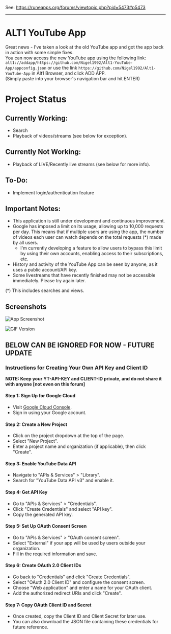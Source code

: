 See: https://runeapps.org/forums/viewtopic.php?pid=5473#p5473

----------
# ALT1 YouTube App

Great news - I've taken a look at the old YouTube app and got the app back in action with some simple fixes.  
You can now access the new YouTube app using the following link: ```alt1://addapp/https://github.com/Nigel1992/Alt1-YouTube-App/appconfig.json``` or use the link ```https://github.com/Nigel1992/Alt1-YouTube-App``` in Alt1 Browser, and click ADD APP.  
(Simply paste into your browser's navigation bar and hit ENTER)


# Project Status

## Currently Working:

- Search
- Playback of videos/streams (see below for exception).

## Currently Not Working:

- Playback of LIVE/Recently live streams (see below for more info).

## To-Do:

- Implement login/authentication feature

## Important Notes:

- This application is still under development and continuous improvement.
- Google has imposed a limit on its usage, allowing up to 10,000 requests per day. This means that if multiple users are using the app, the number of videos each user can watch depends on the total requests (*) made by all users.
  - I'm currently developing a feature to allow users to bypass this limit by using their own accounts, enabling access to their subscriptions, etc.
- History and activity of the YouTube App can be seen by anyone, as it uses a public account/API key.
- Some livestreams that have recently finished may not be accessible immediately. Please try again later.
  
(*) This includes searches and views.


## Screenshots

![App Screenshot](https://i.imgur.com/n3tmwQJ.png)

![GIF Version](https://i.gyazo.com/5377bba885532afd2ae03c318ccbdc9f.gif)



## BELOW CAN BE IGNORED FOR NOW - FUTURE UPDATE

### Instructions for Creating Your Own API Key and Client ID

**NOTE: Keep your YT-API-KEY and CLIENT-ID private, and do not share it with anyone [not even on this forum]**

#### Step 1: Sign Up for Google Cloud

- Visit [Google Cloud Console](https://console.cloud.google.com/).
- Sign in using your Google account.

#### Step 2: Create a New Project

- Click on the project dropdown at the top of the page.
- Select "New Project".
- Enter a project name and organization (if applicable), then click "Create".

#### Step 3: Enable YouTube Data API

- Navigate to "APIs & Services" > "Library".
- Search for "YouTube Data API v3" and enable it.

#### Step 4: Get API Key

- Go to "APIs & Services" > "Credentials".
- Click "Create Credentials" and select "API key".
- Copy the generated API key.

#### Step 5: Set Up OAuth Consent Screen

- Go to "APIs & Services" > "OAuth consent screen".
- Select "External" if your app will be used by users outside your organization.
- Fill in the required information and save.

#### Step 6: Create OAuth 2.0 Client IDs

- Go back to "Credentials" and click "Create Credentials".
- Select "OAuth 2.0 Client ID" and configure the consent screen.
- Choose "Web application" and enter a name for your OAuth client.
- Add the authorized redirect URIs and click "Create".

#### Step 7: Copy OAuth Client ID and Secret

- Once created, copy the Client ID and Client Secret for later use.
- You can also download the JSON file containing these credentials for future reference.
